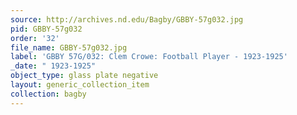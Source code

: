 ```yaml
---
source: http://archives.nd.edu/Bagby/GBBY-57g032.jpg
pid: GBBY-57g032
order: '32'
file_name: GBBY-57g032.jpg
label: 'GBBY 57G/032: Clem Crowe: Football Player - 1923-1925'
_date: " 1923-1925"
object_type: glass plate negative
layout: generic_collection_item
collection: bagby
---
```

